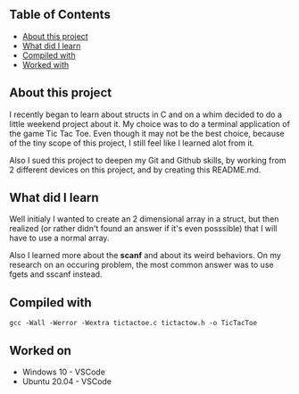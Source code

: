 ## Table of Contents
* [About this project](#about-this-project)
* [What did I learn](#what-did-i-learn)
* [Compiled with](#compiled-with)
* [Worked with](#worked-with)

## About this project
I recently began to learn about structs in C and on a whim decided to do a little weekend project about it.
My choice was to do a terminal application of the game Tic Tac Toe. Even though it may not be the best choice,
because of the tiny scope of this project, I still feel like I learned alot from it.

Also I sued this project to deepen my Git and Github skills, by working from 2 different devices on this project,
and by creating this README.md.

## What did I learn
Well initialy I wanted to create an 2 dimensional array in a struct, but then realized (or rather didn't found an answer
if it's even posssible) that I will have to use a normal array.

Also I learned more about the **scanf** and about its weird behaviors.
On my research on an occuring problem, the most common answer was to use fgets and sscanf instead.

## Compiled with
```
gcc -Wall -Werror -Wextra tictactoe.c tictactow.h -o TicTacToe
```

## Worked on
* Windows 10 - VSCode
* Ubuntu 20.04 - VSCode